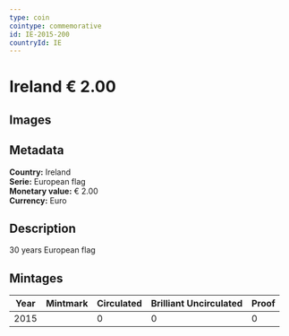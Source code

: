 ```yaml
---
type: coin
cointype: commemorative
id: IE-2015-200
countryId: IE
---
```


# Ireland € 2.00

## Images


## Metadata

**Country:** Ireland\
**Serie:** European flag\
**Monetary value:** € 2.00\
**Currency:** Euro

## Description
30 years European flag

## Mintages

| Year | Mintmark | Circulated | Brilliant Uncirculated | Proof |
| ---- | -------- | ---------- | ---------------------- | ----- |
| 2015 |  | 0| 0 | 0 |

